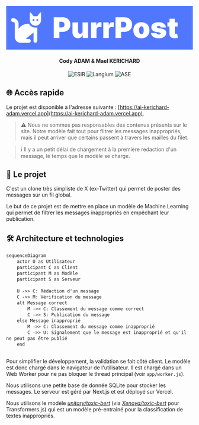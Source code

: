 <p align="center">
<img alt="logo" src=".github/docs/logo.png"/>
</p>

<h4 align="center">Cody ADAM & Mael KERICHARD</h4>
<p align="center">
   <img src="https://img.shields.io/badge/-ESIR-orange" alt="ESIR">
   <img src="https://img.shields.io/badge/-Langium-red" alt="Langium">
   <img src="https://img.shields.io/badge/-ASE-blue" alt="ASE">
</p>

## 🌐 Accès rapide

Le projet est disponible à l'adresse suivante : [https://ai-kerichard-adam.vercel.app](https://ai-kerichard-adam.vercel.app).

> ⚠️ Nous ne sommes pas responsables des contenus présents sur le site. Notre modèle fait tout pour filtrer les messages inappropriés, mais il peut arriver que certains passent à travers les mailles du filet.

> ℹ️ Il y a un petit délai de chargement à la première redaction d'un message, le temps que le modèle se charge.

## 🤔 Le projet

C'est un clone très simpliste de X (ex-Twitter) qui permet de poster des messages sur un fil global. 

Le but de ce projet est de mettre en place un modèle de Machine Learning qui permet de filtrer les 
messages inappropriés en empêchant leur publication.

## 🛠️ Architecture et technologies

```mermaid
sequenceDiagram
    actor U as Utilisateur
    participant C as Client
    participant M as Modèle
    participant S as Serveur

    U ->> C: Rédaction d'un message
    C ->> M: Vérification du message
    alt Message correct
        M ->> C: Classement du message comme correct
        C ->> S: Publication du message
    else Message inapproprié
        M ->> C: Classement du message comme inapproprié
        C ->> U: Signalement que le message est inapproprié et qu'il ne peut pas être publié
    end
    
```

Pour simplifier le développement, la validation se fait côté client. Le modèle est donc chargé dans le navigateur de l'utilisateur.
Il est chargé dans un Web Worker pour ne pas bloquer le thread principal (voir `app/worker.js`).

Nous utilisons une petite base de donnée SQLite pour stocker les messages. Le serveur est géré par Next.js et est déployé sur Vercel.

Nous utilisons le modèle [_unitary/toxic-bert_](https://huggingface.co/unitary/toxic-bert) (via [_Xenova/toxic-bert_](https://huggingface.co/Xenova/toxic-bert) 
pour Transformers.js) qui est un modèle pré-entrainé pour la classification de textes inappropriés.
